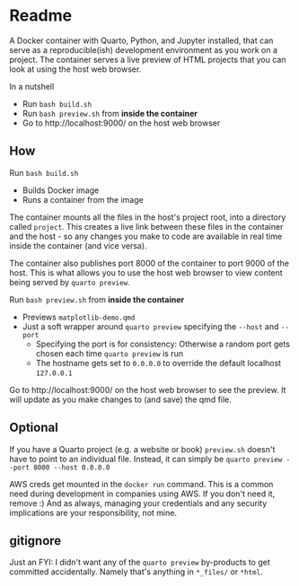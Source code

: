 # Readme

A Docker container with Quarto, Python, and Jupyter installed, that can serve as a reproducible(ish) development environment as you work on a project. The container serves a live preview of HTML projects that you can look at using the host web browser.

In a nutshell

- Run `bash build.sh`
- Run `bash preview.sh` from **inside the container**
- Go to http://localhost:9000/ on the host web browser

## How

Run `bash build.sh`

- Builds Docker image
- Runs a container from the image

The container mounts all the files in the host's project root, into a directory called `project`. This creates a live link between these files in the container and the host - so any changes you make to code are available in real time inside the container (and vice versa).

The container also publishes port 8000 of the container to port 9000 of the host. This is what allows you to use the host web browser to view content being served by `quarto preview`.

Run `bash preview.sh` from **inside the container**

- Previews `matplotlib-demo.qmd`
- Just a soft wrapper around `quarto preview` specifying the `--host` and `--port`
  - Specifying the port is for consistency: Otherwise a random port gets chosen each time `quarto preview` is run
  - The hostname gets set to `0.0.0.0` to override the default localhost `127.0.0.1`

Go to http://localhost:9000/ on the host web browser to see the preview. It will update as you make changes to (and save) the qmd file.

## Optional

If you have a Quarto project (e.g. a website or book) `preview.sh` doesn't have to point to an individual file. Instead, it can simply be `quarto preview --port 8000 --host 0.0.0.0`

AWS creds get mounted in the `docker run` command. This is a common need during development in companies using AWS. If you don't need it, remove :) And as always, managing your credentials and any security implications are your responsibility, not mine.

## gitignore

Just an FYI: I didn't want any of the `quarto preview` by-products to get committed accidentally. Namely that's anything in `*_files/` or `*html`.
